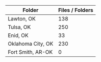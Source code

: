 | Folder            |   Files / Folders |
|-------------------|-------------------|
| Lawton, OK        |               138 |
| Tulsa, OK         |               250 |
| Enid, OK          |                33 |
| Oklahoma City, OK |               230 |
| Fort Smith, AR-OK |                 0 |